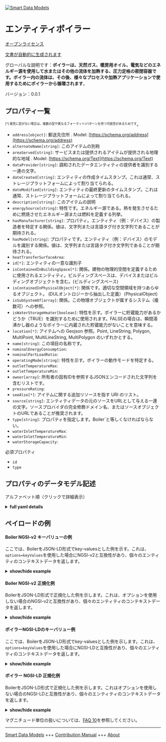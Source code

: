 <!-- 10-Header -->  
[![Smart Data Models](https://smartdatamodels.org/wp-content/uploads/2022/01/SmartDataModels_logo.png "Logo")](https://smartdatamodels.org)  
エンティティボイラー  
==========<!-- /10-Header -->  
<!-- 15-License -->  
[オープンライセンス](https://github.com/smart-data-models//dataModel.S4BLDG/blob/master/Boiler/LICENSE.md)  
[文書が自動的に生成されます](https://docs.google.com/presentation/d/e/2PACX-1vTs-Ng5dIAwkg91oTTUdt8ua7woBXhPnwavZ0FxgR8BsAI_Ek3C5q97Nd94HS8KhP-r_quD4H0fgyt3/pub?start=false&loop=false&delayms=3000#slide=id.gb715ace035_0_60)  
<!-- /15-License -->  
<!-- 20-Description -->  
グローバルな説明です：**ボイラーは、天然ガス、暖房用オイル、電気などのエネルギー源を使用して水またはその他の流体を加熱する、圧力定格の密閉容器です。ボイラー内の流体は、その後、様々なプロセスや加熱アプリケーションで使用するためにボイラーから循環されます**。  
バージョン：0.0.1  
<!-- /20-Description -->  
<!-- 30-PropertiesList -->  

## プロパティ一覧  

<sup><sub>[*] 属性に型がない場合は、複数の型や異なるフォーマット/パターンを持つ可能性があるためです</sub></sup>。  
- `address[object]`: 郵送先住所  . Model: [https://schema.org/address](https://schema.org/address)- `alternateName[string]`: このアイテムの別称  - `areaServed[string]`: サービスまたは提供されるアイテムが提供される地理的な地域  . Model: [https://schema.org/Text](https://schema.org/Text)- `dataProvider[string]`: 調和されたデータエンティティの提供者を識別する一連の文字。  - `dateCreated[string]`: エンティティの作成タイムスタンプ。これは通常、ストレージプラットフォームによって割り当てられる。  - `dateModified[string]`: エンティティの最終更新のタイムスタンプ。これは通常、ストレージプラットフォームによって割り当てられる。  - `description[string]`: このアイテムの説明  - `energySource[string]`: 特性です。エネルギー源である。熱を発生させるために燃焼させたエネルギー源または燃料を定義する列挙。  - `hasManufacturer[string]`: プロパティ。エンティティ（例：デバイス）の製造者を特定する関係。値は、文字列または言語タグ付き文字列であることが期待される。  - `hasModel[string]`: プロパティです。エンティティ（例：デバイス）のモデルを識別する関係。値は、文字列または言語タグ付き文字列であることが期待される。  - `heatTransferSurfaceArea`:   - `id[*]`: エンティティの一意な識別子  - `isContainedInBuildingSpace[*]`: 関係。建物の物理的空間を定義するために使用されるエンティティ。ビルディングスペースは、デバイスまたはビルディングオブジェクトを含む。(ビルディングスペース)  - `isContainedInPhysicalObject[*]`: 関係です。適切な空間領域を持つあらゆるオブジェクト。  (DULオントロジーから抽出した定義）（PhysicalObject)  - `isSubSystemOf[array]`: 関係。この物理オブジェクトが属するシステム（複数可）への参照。  - `isWaterStorageHeater[boolean]`: 特性を示す。ボイラーに貯蔵能力があるかどうか（TRUE）を識別するために使用されます。FALSEの場合は、瞬間湯沸かし器のようなボイラーに内蔵された貯蔵能力がないことを意味する。  - `location[*]`: アイテムへの Geojson 参照。Point, LineString, Polygon, MultiPoint, MultiLineString, MultiPolygon のいずれかとする。  - `name[string]`: この項目の名称です。  - `nominalEnergyConsumption`:   - `nominalPartLoadRatio`:   - `operatingMode[string]`: 特性を示す。ボイラーの動作モードを特定する。  - `outletTemperatureMax`:   - `outletTemperatureMin`:   - `owner[array]`: 所有者の固有IDを参照するJSONエンコードされた文字列を含むリストです。  - `pressureRating`:   - `seeAlso[*]`: アイテムに関する追加リソースを指す URI のリスト。  - `source[string]`: エンティティデータの元のソースをURLとして与える一連の文字。ソースプロバイダの完全修飾ドメイン名、またはソースオブジェクトのURLであることが推奨されます。  - `type[string]`: プロパティを指定します。Boiler`と等しくなければならない。  - `waterInletTemperatureMax`:   - `waterInletTemperatureMin`:   - `waterStorageCapacity`:   <!-- /30-PropertiesList -->  
<!-- 35-RequiredProperties -->  
必須プロパティ  
- `id`  - `type`  <!-- /35-RequiredProperties -->  
<!-- 40-RequiredProperties -->  
<!-- /40-RequiredProperties -->  
<!-- 50-DataModelHeader -->  
## プロパティのデータモデル記述  
アルファベット順（クリックで詳細表示）  
<!-- /50-DataModelHeader -->  
<!-- 60-ModelYaml -->  
<details><summary><strong>full yaml details</strong></summary>    
```yaml  
Boiler:    
  description: 'A boiler is a closed, pressure-rated vessel in which water or other fluid is heated using an energy source such as natural gas, heating oil, or electricity. The fluid in the vessel is then circulated out of the boiler for use in various processes or heating applications.'    
  properties:    
    address:    
      description: The mailing address    
      properties:    
        addressCountry:    
          description: 'Property. The country. For example, Spain. Model:''https://schema.org/addressCountry'''    
          type: string    
        addressLocality:    
          description: 'Property. The locality in which the street address is, and which is in the region. Model:''https://schema.org/addressLocality'''    
          type: string    
        addressRegion:    
          description: 'Property. The region in which the locality is, and which is in the country. Model:''https://schema.org/addressRegion'''    
          type: string    
        district:    
          description: 'A district is a type of administrative division that, in some countries, is managed by the local government.'    
          type: string    
        postOfficeBoxNumber:    
          description: 'Property. The post office box number for PO box addresses. For example, 03578. Model:''https://schema.org/postOfficeBoxNumber'''    
          type: string    
        postalCode:    
          description: 'Property. The postal code. For example, 24004. Model:''https://schema.org/https://schema.org/postalCode'''    
          type: string    
        streetAddress:    
          description: 'Property. The street address. Model:''https://schema.org/streetAddress'''    
          type: string    
        streetNr:    
          description: Number identifying a specific property on a public street.    
          type: string    
      type: object    
      x-ngsi:    
        model: https://schema.org/address    
        type: Property    
    alternateName:    
      description: An alternative name for this item    
      type: string    
      x-ngsi:    
        type: Property    
    areaServed:    
      description: The geographic area where a service or offered item is provided    
      type: string    
      x-ngsi:    
        model: https://schema.org/Text    
        type: Property    
    dataProvider:    
      description: A sequence of characters identifying the provider of the harmonised data entity.    
      type: string    
      x-ngsi:    
        type: Property    
    dateCreated:    
      description: Entity creation timestamp. This will usually be allocated by the storage platform.    
      format: date-time    
      type: string    
      x-ngsi:    
        type: Property    
    dateModified:    
      description: Timestamp of the last modification of the entity. This will usually be allocated by the storage platform.    
      format: date-time    
      type: string    
      x-ngsi:    
        type: Property    
    description:    
      description: A description of this item    
      type: string    
      x-ngsi:    
        type: Property    
    energySource:    
      description: Property. The source of energy. Enumeration defining the energy source or fuel combusted to generate heat.    
      type: string    
      x-ngsi:    
        type: Property    
    hasManufacturer:    
      description: 'Property. A relationship identifying the manufacturer of an entity (e.g., device). The value is expected to be a string or a string with language tag.'    
      type: string    
      x-ngsi:    
        type: Property    
    hasModel:    
      description: 'Property. A relationship identifying the model of an entity (e.g., device). The value is expected to be a string or a string with language tag.'    
      type: string    
      x-ngsi:    
        type: Property    
    heatTransferSurfaceArea:    
      $id: https://smart-data-models.github.com/dataModel.SAREF/commons    
      $schema: "http://json-schema.org/schema#"    
      definitions: &boiler_-_properties_-_nominalenergyconsumption_-_definitions    
        Bounds:    
          description: Property. Represents a box in a 3D space.    
          properties:    
            max:    
              description: Property. Represents a point in a 3D space.    
              properties: &boiler_-_properties_-_heattransfersurfacearea_-_definitions_-_bounds_-_properties_-_min_-_properties    
                type:    
                  description: Property. Property. NGSI-LD Entity Type.    
                  enum:    
                    - Point    
                  type: string    
                x:    
                  description: Property. Coordinate X of the point.    
                  type: number    
                y:    
                  description: Property. Coordinate Y of the point.    
                  type: number    
                z:    
                  description: Property. Coordinate Z of the point.    
                  type: number    
              type: object    
            min:    
              description: Property. Represents a point in a 3D space.    
              properties: *boiler_-_properties_-_heattransfersurfacearea_-_definitions_-_bounds_-_properties_-_min_-_properties    
              type: object    
            type:    
              description: Property. Property. NGSI-LD Entity Type.    
              enum:    
                - Bounds    
              type: string    
        Measurement:    
          description: Property. Represents the measured value made over a property. It is also linked to the unit of measure in which the value is expressed and the timestamp of the measurement.    
          type: number    
        PhysicalObject:    
          allOf:    
            - properties:    
                isContainedInBuildingSpace:    
                  anyOf: &properties_-_iscontainedinphysicalobject_-_anyof    
                    - description: Property. Identifier format of any NGSI entity    
                      maxLength: 256    
                      minLength: 1    
                      pattern: ^[\w\-\.\{\}\$\+\*\[\]`|~^@!,:\\]+$    
                      type: string    
                    - description: Property. Identifier format of any NGSI entity    
                      format: uri    
                      type: string    
                  description: Property. Unique identifier of the entity    
                isContainedInPhysicalObject:    
                  anyOf: *properties_-_iscontainedinphysicalobject_-_anyof    
                  description: Property. Unique identifier of the entity    
                isSubSystemOf:    
                  description: Relationship. A reference to a system(s) that this Physical Object is part of.    
                  items:    
                    anyOf: *properties_-_iscontainedinphysicalobject_-_anyof    
                    description: Property. Unique identifier of the entity    
                  type: array    
                type:    
                  description: Property. It must be equal to `PhysicalObject`.    
                  enum:    
                    - PhysicalObject    
                  type: string    
          description: Any Object that has a proper space region.  (Definition extracted from DUL ontology)    
          type: object    
        Point:    
          description: Property. Represents a point in a 3D space.    
          properties: *boiler_-_properties_-_heattransfersurfacearea_-_definitions_-_bounds_-_properties_-_min_-_properties    
          type: object    
        Predictions:    
          allOf:    
            - properties:    
                author:    
                  description: Property. A sequence of characters identifying the provider of the harmonised data entity.    
                  type: string    
                isForPhysicalObject:    
                  anyOf: *properties_-_iscontainedinphysicalobject_-_anyof    
                  description: Property. Unique identifier of the entity    
                measurementName:    
                  description: 'Property. Name of the measurement on Physical Object, for which those Predictions are created.'    
                  type: string    
                measurementPredictions:    
                  description: 'Relationship. List of predictions, usually with the future dates in a form of measurements. Measured in i.e. m3, hPa, K'    
                  items:    
                    description: Property. Represents the measured value made over a property. It is also linked to the unit of measure in which the value is expressed and the timestamp of the measurement.    
                    type: number    
                  type: array    
                type:    
                  description: Property. It must be equal to `Predictions`.    
                  enum:    
                    - Predictions    
                  type: string    
          description: Contains a list of predictions for a specific Measurement of a Physical Object.    
          type: object    
      title: Common definitions for SAREF for buildings    
    id:    
      anyOf: *properties_-_iscontainedinphysicalobject_-_anyof    
      description: Unique identifier of the entity    
      x-ngsi:    
        type: Property    
    isContainedInBuildingSpace:    
      anyOf: *properties_-_iscontainedinphysicalobject_-_anyof    
      description: Relationship. An entity used to define the physical spaces of the building. A building space contains devices or building objects. (BuildingSpace)    
      x-ngsi:    
        type: Property    
    isContainedInPhysicalObject:    
      anyOf: *properties_-_iscontainedinphysicalobject_-_anyof    
      description: Relationship. Any Object that has a proper space region.  (Definition extracted from DUL ontology) (PhysicalObject)    
      x-ngsi:    
        type: Property    
    isSubSystemOf:    
      description: Relationship. A reference to a system(s) that this Physical Object is part of.    
      items:    
        anyOf: *properties_-_iscontainedinphysicalobject_-_anyof    
        description: Property. Unique identifier of the entity    
      type: array    
      x-ngsi:    
        type: Relationship    
    isWaterStorageHeater:    
      description: 'Property. This is used to identify if the boiler has storage capacity (TRUE). If FALSE, then there is no storage capacity built into the boiler, such as an instantaneous hot water heater.'    
      type: boolean    
      x-ngsi:    
        type: Property    
    location:    
      description: 'Geojson reference to the item. It can be Point, LineString, Polygon, MultiPoint, MultiLineString or MultiPolygon'    
      oneOf:    
        - description: GeoProperty. Geojson reference to the item. Point    
          properties:    
            bbox:    
              items:    
                type: number    
              minItems: 4    
              type: array    
            coordinates:    
              items:    
                type: number    
              minItems: 2    
              type: array    
            type:    
              enum:    
                - Point    
              type: string    
          required:    
            - type    
            - coordinates    
          title: GeoJSON Point    
          type: object    
        - description: GeoProperty. Geojson reference to the item. LineString    
          properties:    
            bbox:    
              items:    
                type: number    
              minItems: 4    
              type: array    
            coordinates:    
              items:    
                items:    
                  type: number    
                minItems: 2    
                type: array    
              minItems: 2    
              type: array    
            type:    
              enum:    
                - LineString    
              type: string    
          required:    
            - type    
            - coordinates    
          title: GeoJSON LineString    
          type: object    
        - description: GeoProperty. Geojson reference to the item. Polygon    
          properties:    
            bbox:    
              items:    
                type: number    
              minItems: 4    
              type: array    
            coordinates:    
              items:    
                items:    
                  items:    
                    type: number    
                  minItems: 2    
                  type: array    
                minItems: 4    
                type: array    
              type: array    
            type:    
              enum:    
                - Polygon    
              type: string    
          required:    
            - type    
            - coordinates    
          title: GeoJSON Polygon    
          type: object    
        - description: GeoProperty. Geojson reference to the item. MultiPoint    
          properties:    
            bbox:    
              items:    
                type: number    
              minItems: 4    
              type: array    
            coordinates:    
              items:    
                items:    
                  type: number    
                minItems: 2    
                type: array    
              type: array    
            type:    
              enum:    
                - MultiPoint    
              type: string    
          required:    
            - type    
            - coordinates    
          title: GeoJSON MultiPoint    
          type: object    
        - description: GeoProperty. Geojson reference to the item. MultiLineString    
          properties:    
            bbox:    
              items:    
                type: number    
              minItems: 4    
              type: array    
            coordinates:    
              items:    
                items:    
                  items:    
                    type: number    
                  minItems: 2    
                  type: array    
                minItems: 2    
                type: array    
              type: array    
            type:    
              enum:    
                - MultiLineString    
              type: string    
          required:    
            - type    
            - coordinates    
          title: GeoJSON MultiLineString    
          type: object    
        - description: GeoProperty. Geojson reference to the item. MultiLineString    
          properties:    
            bbox:    
              items:    
                type: number    
              minItems: 4    
              type: array    
            coordinates:    
              items:    
                items:    
                  items:    
                    items:    
                      type: number    
                    minItems: 2    
                    type: array    
                  minItems: 4    
                  type: array    
                type: array    
              type: array    
            type:    
              enum:    
                - MultiPolygon    
              type: string    
          required:    
            - type    
            - coordinates    
          title: GeoJSON MultiPolygon    
          type: object    
      x-ngsi:    
        type: GeoProperty    
    name:    
      description: The name of this item.    
      type: string    
      x-ngsi:    
        type: Property    
    nominalEnergyConsumption:    
      $id: https://smart-data-models.github.com/dataModel.SAREF/commons    
      $schema: "http://json-schema.org/schema#"    
      definitions: *boiler_-_properties_-_nominalenergyconsumption_-_definitions    
      title: Common definitions for SAREF for buildings    
    nominalPartLoadRatio:    
      $id: https://smart-data-models.github.com/dataModel.SAREF/commons    
      $schema: "http://json-schema.org/schema#"    
      definitions: *boiler_-_properties_-_nominalenergyconsumption_-_definitions    
      title: Common definitions for SAREF for buildings    
    operatingMode:    
      description: Property. Identifies the operating mode of the boiler.    
      type: string    
      x-ngsi:    
        type: Property    
    outletTemperatureMax:    
      $id: https://smart-data-models.github.com/dataModel.SAREF/commons    
      $schema: "http://json-schema.org/schema#"    
      definitions: *boiler_-_properties_-_nominalenergyconsumption_-_definitions    
      title: Common definitions for SAREF for buildings    
    outletTemperatureMin:    
      $id: https://smart-data-models.github.com/dataModel.SAREF/commons    
      $schema: "http://json-schema.org/schema#"    
      definitions: *boiler_-_properties_-_nominalenergyconsumption_-_definitions    
      title: Common definitions for SAREF for buildings    
    owner:    
      description: A List containing a JSON encoded sequence of characters referencing the unique Ids of the owner(s)    
      items:    
        anyOf: *properties_-_iscontainedinphysicalobject_-_anyof    
        description: Property. Unique identifier of the entity    
      type: array    
      x-ngsi:    
        type: Property    
    pressureRating:    
      $id: https://smart-data-models.github.com/dataModel.SAREF/commons    
      $schema: "http://json-schema.org/schema#"    
      definitions: *boiler_-_properties_-_nominalenergyconsumption_-_definitions    
      title: Common definitions for SAREF for buildings    
    seeAlso:    
      description: list of uri pointing to additional resources about the item    
      oneOf:    
        - items:    
            format: uri    
            type: string    
          minItems: 1    
          type: array    
        - format: uri    
          type: string    
      x-ngsi:    
        type: Property    
    source:    
      description: 'A sequence of characters giving the original source of the entity data as a URL. Recommended to be the fully qualified domain name of the source provider, or the URL to the source object.'    
      type: string    
      x-ngsi:    
        type: Property    
    type:    
      description: Property. It must be equal to `Boiler`.    
      enum:    
        - Boiler    
      type: string    
      x-ngsi:    
        type: Property    
    waterInletTemperatureMax:    
      $id: https://smart-data-models.github.com/dataModel.SAREF/commons    
      $schema: "http://json-schema.org/schema#"    
      definitions: *boiler_-_properties_-_nominalenergyconsumption_-_definitions    
      title: Common definitions for SAREF for buildings    
    waterInletTemperatureMin:    
      $id: https://smart-data-models.github.com/dataModel.SAREF/commons    
      $schema: "http://json-schema.org/schema#"    
      definitions: *boiler_-_properties_-_nominalenergyconsumption_-_definitions    
      title: Common definitions for SAREF for buildings    
    waterStorageCapacity:    
      $id: https://smart-data-models.github.com/dataModel.SAREF/commons    
      $schema: "http://json-schema.org/schema#"    
      definitions: *boiler_-_properties_-_nominalenergyconsumption_-_definitions    
      title: Common definitions for SAREF for buildings    
  required:    
    - id    
    - type    
  type: object    
  x-derived-from: "https://saref.etsi.org/saref4bldg/v1.1.2/#s4bldg:Boiler"    
  x-disclaimer: 'Redistribution and use in source and binary forms, with or without modification, are permitted  provided that the license conditions are met. Copyleft (c) 2022 Contributors to Smart Data Models Program'    
  x-license-url: https://github.com/smart-data-models/dataModel.S4BLDG/blob/master/Boiler/LICENSE.md    
  x-model-schema: https://smart-data-models.github.com/dataModel.SAREF4BLDG/Boiler/schema.json    
  x-model-tags: 'SAREF, building'    
  x-version: 0.0.1    
```  
</details>    
<!-- /60-ModelYaml -->  
<!-- 70-MiddleNotes -->  
<!-- /70-MiddleNotes -->  
<!-- 80-Examples -->  
## ペイロードの例  
#### Boiler NGSI-v2 キーバリューの例  
ここでは、BoilerをJSON-LD形式でkey-valuesとした例を示す。これは、`options=keyValues`を使用した場合にNGSI-v2と互換性があり、個々のエンティティのコンテキストデータを返します。  
<details><summary><strong>show/hide example</strong></summary>    
```json  
{  
  "id": "urn:ngsi-ld:Boiler:724c2f67-e55e-4971-8e74-55d6ecfa19c9",  
  "type": "Boiler",  
  "energySource": "United States of America",  
  "heatTransferSurfaceArea": 0.7853344933267346,  
  "isWaterStorageHeater": false,  
  "nominalEnergyConsumption": 0.6203749662936422,  
  "nominalPartLoadRatio": 0.8015670647257737,  
  "operatingMode": "systems",  
  "outletTemperatureMax": 0.16008580907721015,  
  "outletTemperatureMin": 0.04227267769006804,  
  "pressureRating": 0.5113599213422801,  
  "waterInletTemperatureMax": 0.9011788947791837,  
  "waterInletTemperatureMin": 0.24858493133262038,  
  "waterStorageCapacity": 0.5276371515431508,  
  "isContainedInBuildingSpace": "urn:ngsi-ld:BuildingSpace:50afbc21-cf0f-4f69-b48a-47af5a287d38",  
  "isContainedInPhysicalObject": "urn:ngsi-ld:PhysicalObject:f2bfaa08-a201-40bd-b1b3-fe5a4ba5d291",  
  "isSubSystemOf": [  
    "urn:ngsi-ld:System:1cfd3123-93fa-408a-a750-dd5a6f0edcae",  
    "urn:ngsi-ld:System:fec748f9-6ee5-49af-93a4-5bffcc20e73c",  
    "urn:ngsi-ld:System:5ee8058b-c872-4237-9c94-82f22172c39e"  
  ],  
  "hasManufacturer": "Boiler Company Inc.",  
  "hasModel": "Boiler 0.1.2",  
  "dateCreated": "2023-01-26T09:03:19Z",  
  "dateModified": "2023-01-25T16:09:21Z",  
  "source": "Import",  
  "name": "Boiler",  
  "alternateName": "Boiler type 2",  
  "description": "Boiler of limited Boiler types",  
  "dataProvider": "IFC file"  
}  
```  
</details>  
#### Boiler NGSI-v2 正規化例  
BoilerをJSON-LD形式で正規化した例を示します。これは、オプションを使用しない場合のNGSI-v2と互換性があり、個々のエンティティのコンテキストデータを返します。  
<details><summary><strong>show/hide example</strong></summary>    
```json  
{  
  "id": "urn:ngsi-ld:Boiler:554e6cfc-a12b-466b-bdb5-251db87de147",  
  "type": "Boiler",  
  "energySource": {  
    "type": "Text",  
    "value": "Coordinator"  
  },  
  "heatTransferSurfaceArea": {  
    "type": "Measurement",  
    "value": 0.054241651152424186  
  },  
  "isWaterStorageHeater": {  
    "type": "Boolean",  
    "value": false  
  },  
  "nominalEnergyConsumption": {  
    "type": "Measurement",  
    "value": 0.015349430439582035  
  },  
  "nominalPartLoadRatio": {  
    "type": "Measurement",  
    "value": 0.15224995605259972  
  },  
  "operatingMode": {  
    "type": "Text",  
    "value": "bypass"  
  },  
  "outletTemperatureMax": {  
    "type": "Measurement",  
    "value": 0.6702304071347284  
  },  
  "outletTemperatureMin": {  
    "type": "Measurement",  
    "value":  
    :  
    0.5096152218274909  
  },  
  "pressureRating": {  
    "type": "Measurement",  
    "value": 0.5974774605306619  
  },  
  "waterInletTemperatureMax": {  
    "type": "Measurement",  
    "value": 0.9398884749677864  
  },  
  "waterInletTemperatureMin": {  
    "type": "Measurement",  
    "value": 0.4089735417040705  
  },  
  "waterStorageCapacity": {  
    "type": "Measurement",  
    "value": 0.9413886423074906  
  },  
  "isContainedInBuildingSpace": {  
    "type": "Relationship",  
    "value": "urn:ngsi-ld:BuildingSpace:ab8a7d6f-040b-4eb8-b6ea-f238a2ccc065"  
  },  
  "isContainedInPhysicalObject": {  
    "type": "Relationship",  
    "value": "urn:ngsi-ld:PhysicalObject:668e5ccf-c66c-43ea-ad8d-fca6862f3d04"  
  },  
  "isSubSystemOf": {  
    "type": "array",  
    "value": [  
      {  
        "type": "Relationship",  
        "value": "urn:ngsi-ld:System:2c2904e8-d4fa-4191-8b1b-4e06eaed77ff"  
      },  
      {  
        "type": "Relationship",  
        "value": "urn:ngsi-ld:System:820d0fb3-9cb6-4bc4-b706-515d91e3343f"  
      },  
      {  
        "type": "Relationship",  
        "value": "urn:ngsi-ld:System:a0370269-07a5-4bad-a6c0-15a382a279ce"  
      }  
    ]  
  },  
  "hasManufacturer": {  
    "type": "Text",  
    "value": "Boiler Company Inc."  
  },  
  "hasModel": {  
    "type": "Text",  
    "value": "Boiler 0.1.2"  
  },  
  "dateCreated": {  
    "type": "DateTime",  
    "value": "2023-01-26T10:00:09.4580486+01:00"  
  },  
  "dateModified": {  
    "type": "DateTime",  
    "value": "2023-01-25T18:35:13.9392676+01:00"  
  },  
  "source": {  
    "type": "Text",  
    "value": "Import"  
  },  
  "name": {  
    "type": "Text",  
    "value": "Boiler"  
  },  
  "alternateName": {  
    "type": "Text",  
    "value": "Boiler type 2"  
  },  
  "description": {  
    "type": "Text",  
    "value": "Boiler of limited Boiler types"  
  },  
  "dataProvider": {  
    "type": "Text",  
    "value": "IFC file"  
  }  
}  
```  
</details>  
#### ボイラーNGSI-LDのキーバリュー例  
ここでは、BoilerをJSON-LD形式でkey-valuesとした例を示します。これは、`options=keyValues`を使用した場合にNGSI-LDと互換性があり、個々のエンティティのコンテキストデータを返します。  
<details><summary><strong>show/hide example</strong></summary>    
```json  
{  
  "id": "urn:ngsi-ld:Boiler:724c2f67-e55e-4971-8e74-55d6ecfa19c9",  
  "type": "Boiler",  
  "energySource": "United States of America",  
  "heatTransferSurfaceArea": 0.7853344933267346,  
  "isWaterStorageHeater": false,  
  "nominalEnergyConsumption": 0.6203749662936422,  
  "nominalPartLoadRatio": 0.8015670647257737,  
  "operatingMode": "systems",  
  "outletTemperatureMax": 0.16008580907721015,  
  "outletTemperatureMin": 0.04227267769006804,  
  "pressureRating": 0.5113599213422801,  
  "waterInletTemperatureMax": 0.9011788947791837,  
  "waterInletTemperatureMin": 0.24858493133262038,  
  "waterStorageCapacity": 0.5276371515431508,  
  "isContainedInBuildingSpace": "urn:ngsi-ld:BuildingSpace:50afbc21-cf0f-4f69-b48a-47af5a287d38",  
  "isContainedInPhysicalObject": "urn:ngsi-ld:PhysicalObject:f2bfaa08-a201-40bd-b1b3-fe5a4ba5d291",  
  "isSubSystemOf": [  
    "urn:ngsi-ld:System:1cfd3123-93fa-408a-a750-dd5a6f0edcae",  
    "urn:ngsi-ld:System:fec748f9-6ee5-49af-93a4-5bffcc20e73c",  
    "urn:ngsi-ld:System:5ee8058b-c872-4237-9c94-82f22172c39e"  
  ],  
  "hasManufacturer": "Boiler Company Inc.",  
  "hasModel": "Boiler 0.1.2",  
  "dateCreated": "2023-01-26T09:03:19Z",  
  "dateModified": "2023-01-25T16:09:21Z",  
  "source": "Import",  
  "name": "Boiler",  
  "alternateName": "Boiler type 2",  
  "description": "Boiler of limited Boiler types",  
  "dataProvider": "IFC file",  
  "@context": [  
    "https://raw.githubusercontent.com/smart-data-models/incubated/master/SAREF/context.jsonld",  
    "https://uri.etsi.org/ngsi-ld/v1/ngsi-ld-core-context.jsonld"  
  ]  
}  
```  
</details>  
#### ボイラー NGSI-LD 正規化例  
BoilerをJSON-LD形式で正規化した例を示します。これはオプションを使用しない場合のNGSI-LDと互換性があり、個々のエンティティのコンテキストデータを返します。  
<details><summary><strong>show/hide example</strong></summary>    
```json  
{  
  "id": "urn:ngsi-ld:Boiler:4f7a4533-13d0-4de0-b5e9-72dee067176a",  
  "type": "Boiler",  
  "energySource": {  
    "type": "Property",  
    "value": "Sri Lanka"  
  },  
  "heatTransferSurfaceArea": {  
    "type": "Property",  
    "unitCode": "m2",  
    "observedAt": "2023-01-25T19:16:12Z",  
    "value": 0.4182368568397056  
  },  
  "isWaterStorageHeater": {  
    "type": "Property",  
    "value": false  
  },  
  "nominalEnergyConsumption": {  
    "type": "Property",  
    "unitCode": "J/s",  
    "observedAt": "2023-01-25T23:06:57Z",  
    "value": 0.5252685918504294  
  },  
  "nominalPartLoadRatio": {  
    "type": "Property",  
    "unitCode": "NA",  
    "observedAt": "2023-01-25T22:37:37Z",  
    "value": 0.481958764350527  
  },  
  "operatingMode": {  
    "type": "Property",  
    "value": "Auto Loan Account"  
  },  
  "outletTemperatureMax": {  
    "type": "Property",  
    "unitCode": "K",  
    "observedAt": "2023-01-25T17:03:10Z",  
    "value": 0.2786304815176084  
  },  
  "outletTemperatureMin": {  
    "type": "Property",  
    "unitCode": "K",  
    "observedAt": "2023-01-26T02:55:50Z",  
    "value": 0.4041488945350036  
  },  
  "pressureRating": {  
    "type": "Property",  
    "unitCode": "N/m2",  
    "observedAt": "2023-01-25T18:00:19Z",  
    "value": 0.5561857737231611  
  },  
  "waterInletTemperatureMax": {  
    "type": "Property",  
    "unitCode": "K",  
    "observedAt": "2023-01-26T03:34:53Z",  
    "value": 0.242404197934733  
  },  
  "waterInletTemperatureMin": {  
    "type": "Property",  
    "unitCode": "K",  
    "observedAt": "2023-01-26T04:06:01Z",  
    "value": 0.46028861347866734  
  },  
  "waterStorageCapacity": {  
    "type": "Property",  
    "unitCode": "m3",  
    "observedAt": "2023-01-26T10:18:01Z",  
    "value": 0.22263600675421202  
  },  
  "isContainedInBuildingSpace": {  
    "type": "Relationship",  
    "object": "urn:ngsi-ld:BuildingSpace:cfc926aa-ae2a-411e-b3d4-c315d7d19d9b"  
  },  
  "isContainedInPhysicalObject": {  
    "type": "Relationship",  
    "object": "urn:ngsi-ld:PhysicalObject:5e682b37-bcc1-441a-ad19-80615c70a84f"  
  },  
  "isSubSystemOf": [  
    {  
      "type": "Relationship",  
      "object": "urn:ngsi-ld:System:ba691c15-807f-48fb-b963-99961fd81a95"  
    },  
    {  
      "type": "Relationship",  
      "object": "urn:ngsi-ld:System:227bcf8f-170f-41ff-a88d-1e1cb67da411"  
    },  
    {  
      "type": "Relationship",  
      "object": "urn:ngsi-ld:System:7868b4ac-6685-4b3e-85ef-6494c909409c"  
    }  
  ],  
  "hasManufacturer": {  
    "type": "Property",  
    "value": "Boiler Company Inc."  
  },  
  "hasModel": {  
    "type": "Property",  
    "value": "Boiler 0.1.2"  
  },  
  "dateCreated": {  
    "type": "Property",  
    "value": "2023-01-25T17:50:43Z"  
  },  
  "dateModified": {  
    "type": "Property",  
    "value": "2023-01-25T23:43:57Z"  
  },  
  "source": {  
    "type": "Property",  
    "value": "Import"  
  },  
  "name": {  
    "type": "Property",  
    "value": "Boiler"  
  },  
  "alternateName": {  
    "type": "Property",  
    "value": "Boiler type 2"  
  },  
  "description": {  
    "type": "Property",  
    "value": "Boiler of limited Boiler types"  
  },  
  "dataProvider": {  
    "type": "Property",  
    "value": "IFC file"  
  },  
  "@context": [  
    "https://raw.githubusercontent.com/smart-data-models/incubated/master/SAREF/context.jsonld",  
    "https://uri.etsi.org/ngsi-ld/v1/ngsi-ld-core-context.jsonld"  
  ]  
}  
```  
</details><!-- /80-Examples -->  
<!-- 90-FooterNotes -->  
<!-- /90-FooterNotes -->  
<!-- 95-Units -->  
マグニチュード単位の扱いについては、[FAQ 10](https://smartdatamodels.org/index.php/faqs/)を参照してください。  
<!-- /95-Units -->  
<!-- 97-LastFooter -->  
---  
[Smart Data Models](https://smartdatamodels.org) +++ [Contribution Manual](https://bit.ly/contribution_manual) +++ [About](https://bit.ly/Introduction_SDM)<!-- /97-LastFooter -->  
